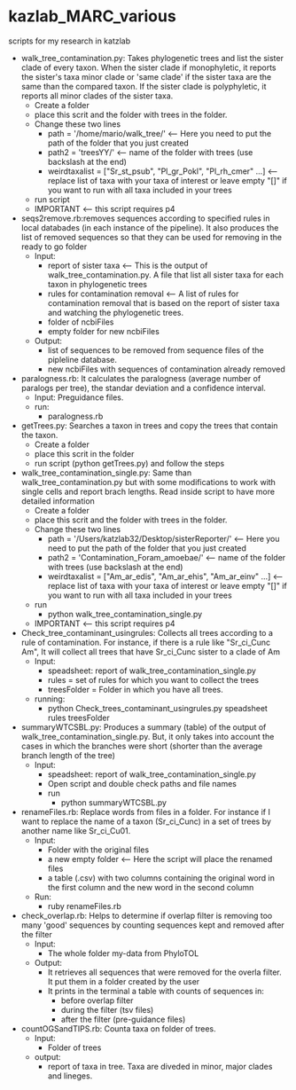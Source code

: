 # kazlab_MARC_various
scripts for my research in katzlab

* walk_tree_contamination.py: Takes phylogenetic trees and list the sister clade of every taxon. When the sister clade if monophyletic, it reports the sister's taxa minor clade or 'same clade' if the sister taxa are the same than the compared taxon. If the sister clade is polyphyletic, it reports all minor clades of the sister taxa.
	* Create a folder
	* place this scrit and the folder with trees in the folder.
	* Change these two lines
		* path = '/home/mario/walk_tree/'   <-- Here you need to put the path of the folder that you just created
		* path2 = 'treesYY/'   <-- name of the folder with trees (use backslash at the end)
		* weirdtaxalist = ["Sr_st_psub", "Pl_gr_Pokl", "Pl_rh_cmer" ...] <-- replace list of taxa with your taxa of interest or leave empty "[]" if you want to run with all taxa included in your trees
	* run script
	* IMPORTANT <-- this script requires p4
* seqs2remove.rb:removes sequences according to specified rules in local databades (in each instance of the pipeline). It also produces the list of removed sequences so that they can be used for removing in the ready to go folder 
  * Input:
    * report of sister taxa <-- This is the output of walk_tree_contamination.py. A file that list all sister taxa for each taxon in phylogenetic trees
    * rules for contamination removal <-- A list of rules for contamination removal that is based on the report of sister taxa and watching the phylogenetic trees.
    * folder of ncbiFiles
    * empty folder for new ncbiFiles
  * Output:
    * list of sequences to be removed from sequence files of the pipleline database.
    * new ncbiFiles with sequences of contamination already removed
* paralogness.rb: It calculates the paralogness (average number of paralogs per tree), the standar deviation and a confidence interval.
	* Input: Preguidance files.
	* run:
		* paralogness.rb
* getTrees.py: Searches a taxon in trees and copy the trees that contain the taxon.
	* Create a folder
	* place this scrit in the folder
	* run script (python getTrees.py) and follow the steps 
* walk_tree_contamination_single.py: Same than walk_tree_contamination.py but with some modifications to work with single cells and report brach lengths. Read inside script to have more detailed information
	* Create a folder
	* place this scrit and the folder with trees in the folder.
	* Change these two lines
		* path = '/Users/katzlab32/Desktop/sisterReporter/'   <-- Here you need to put the path of the folder that you just created
		* path2 = 'Contamination_Foram_amoebae/'  <-- name of the folder with trees (use backslash at the end)
		* weirdtaxalist = ["Am_ar_edis", "Am_ar_ehis", "Am_ar_einv" ...] <-- replace list of taxa with your taxa of interest or leave empty "[]" if you want to run with all taxa included in your trees
	* run
		* python walk_tree_contamination_single.py
	* IMPORTANT <-- this script requires p4
* Check_tree_contaminant_usingrules: Collects all trees according to a rule of contamination. For instance, if there is a rule like "Sr_ci_Cunc Am", It will collect all trees that have Sr_ci_Cunc sister to a clade of Am
	* Input: 
		* speadsheet: report of walk_tree_contamination_single.py
		* rules = set of rules for which you want to collect the trees
		* treesFolder = Folder in which you have all trees.
	* running: 
		* python Check_trees_contaminant_usingrules.py speadsheet rules treesFolder
* summaryWTCSBL.py: Produces a summary (table) of the output of walk_tree_contamination_single.py. But, it only takes into account the cases in which the branches were short (shorter than the average branch length of the tree)
	* Input:
		* speadsheet: report of walk_tree_contamination_single.py
		* Open script and double check paths and file names
		* run
			* python summaryWTCSBL.py
* renameFiles.rb: Replace words from files in a folder. For instance if I want to replace the name of a taxon (Sr_ci_Cunc) in a set of trees by another name like Sr_ci_Cu01. 
	* Input:
		* Folder with the original files
		* a new empty folder <-- Here the script will place the renamed files
		* a table (.csv) with two columns containing the original word in the first column and the new word in the second column
	* Run: 
		* ruby renameFiles.rb
* check_overlap.rb: Helps to determine if overlap filter is removing too many 'good' sequences by counting sequences kept and removed after the filter
	* Input:
		* The whole folder my-data from PhyloTOL
	* Output: 
		* It retrieves all sequences that were removed for the overla filter. It put them in a folder created by the user
		* It prints in the terminal a table with counts of sequences in:
			* before overlap filter
			* during the filter (tsv files)
			* after the filter (pre-guidance files)
* countOGSandTIPS.rb: Counta taxa on folder of trees. 
	* Input:
		* Folder of trees
	* output:
		* report of taxa in tree. Taxa are diveded in minor, major clades and lineges.
